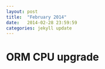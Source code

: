 ```yaml
---
layout: post
title:  "February 2014"
date:   2014-02-28 23:59:59
categories: jekyll update
---
```


# ORM CPU upgrade

